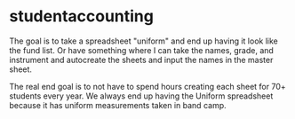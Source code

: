 # studentaccounting

The goal is to take a spreadsheet "uniform" and end up having it look like the fund list. Or have something where I can take the names, grade, and instrument and autocreate the sheets and input the names in the master sheet. 

The real end goal is to not have to spend hours creating each sheet for 70+ students every year. We always end up having the Uniform spreadsheet because it has uniform measurements taken in band camp. 
